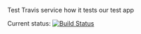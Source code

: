 Test Travis service how it tests our test app

Current status: [![Build Status](https://travis-ci.org/theghostbel/travis-mocha.svg?branch=master)](https://travis-ci.org/theghostbel/travis-mocha)
